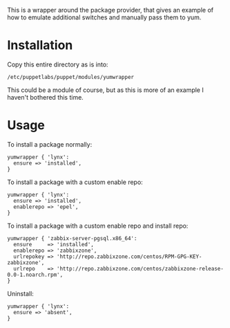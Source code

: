 This is a wrapper around the package provider, that gives an example of how
to emulate additional switches and manually pass them to yum.

Installation
============

Copy this entire directory as is into:

    /etc/puppetlabs/puppet/modules/yumwrapper

This could be a module of course, but as this is more of an example I haven't bothered this time.

Usage
=====

To install a package normally:

    yumwrapper { 'lynx':
      ensure => 'installed',
    }

To install a package with a custom enable repo:

    yumwrapper { 'lynx':
      ensure => 'installed',
      enablerepo => 'epel',
    }

To install a package with a custom enable repo and install repo:

    yumwrapper { 'zabbix-server-pgsql.x86_64':
      ensure     => 'installed',
      enablerepo => 'zabbixzone',
      urlrepokey => 'http://repo.zabbixzone.com/centos/RPM-GPG-KEY-zabbixzone',
      urlrepo    => 'http://repo.zabbixzone.com/centos/zabbixzone-release-0.0-1.noarch.rpm',
    }


Uninstall:

    yumwrapper { 'lynx':
      ensure => 'absent',
    }

